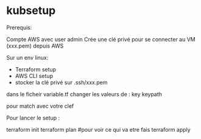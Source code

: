 # kubsetup


Prerequis:

Compte AWS avec user admin
Crée une clé privé pour se connecter au VM (xxx.pem) depuis AWS

Sur un env linux: 
- Terraform setup
- AWS CLI setup
- stocker la clé privé sur .ssh/xxx.pem



dans le ficheir variable.tf changer les valeurs de :
key
keypath

pour match avec votre clef





Pour lancer le setup :

terraform init
terraform plan #pour voir ce qui va etre fais
terraform apply
